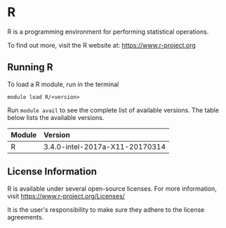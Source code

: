 # R
R is a programming environment for performing statistical operations.

To find out more, visit the R website at: https://www.r-project.org

## Running R

To load a R module, run in the terminal

    module load R/<version>

Run `module avail` to see the complete list of available versions. The table below lists the
available versions.

| Module     | Version     |
| :------------- | :------------- |
| R |3.4.0-intel-2017a-X11-20170314|

## License Information

R is available under several open-source licenses. For more information, visit https://www.r-project.org/Licenses/

It is the user's responsibility to make sure they adhere to the license agreements.
